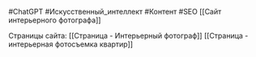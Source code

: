 #ChatGPT #Искусственный_интеллект #Контент #SEO 
[[Сайт интерьерного фотографа]]

Страницы сайта:
[[Страница - Интерьерный фотограф]]
[[Страница - интерьерная фотосъемка квартир]]
